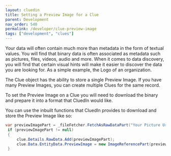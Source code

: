 ```yaml
---
layout: cluedin
title: Setting a Preview Image for a Clue
parent: Development
nav_order: 540
permalink: /developer/clue-preview-image
tags: ["development", "clues"]
---
```


Your data will often contain much more than metadata in the form of textual values. You will find that binary data is often associated as metadata such as pictures, files, videos, audio and more. When it comes to data discovery, you will find that certain visual hints will make it easier to discover the data you are looking for. As a simple example, the Logo of an organization. 

The Clue object has the ability to store a single Preview Image. If you have many Preview Images, you can create multiple Clues for the same record. 

To set the Preview Image on a Clue you will need to download the binary and prepare it into a format that CluedIn would like. 

You can use the inbuilt functions that CluedIn provides to download and store the Preview Image like so:

```csharp
var previewImagePart = _fileFetcher.FetchAsRawDataPart("Your Picture Url", "/RawData/PreviewImage", "preview_{0}".FormatWith(data.Name));
 if (previewImagePart != null)
 {
     clue.Details.RawData.Add(previewImagePart);
     clue.Data.EntityData.PreviewImage = new ImageReferencePart(previewImagePart, 255, 255);
 }
```